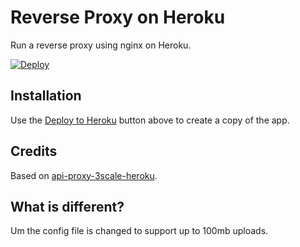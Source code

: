 # Reverse Proxy on Heroku

Run a reverse proxy using nginx on Heroku.

[![Deploy](https://www.herokucdn.com/deploy/button.png)](https://heroku.com/deploy)

## Installation

Use the [Deploy to Heroku](https://heroku.com/deploy) button above to create a copy of the app.

## Credits

Based on [api-proxy-3scale-heroku](https://github.com/Taytay/api-proxy-3scale-heroku).


## What is different?

Um the config file is changed to support up to 100mb uploads.
